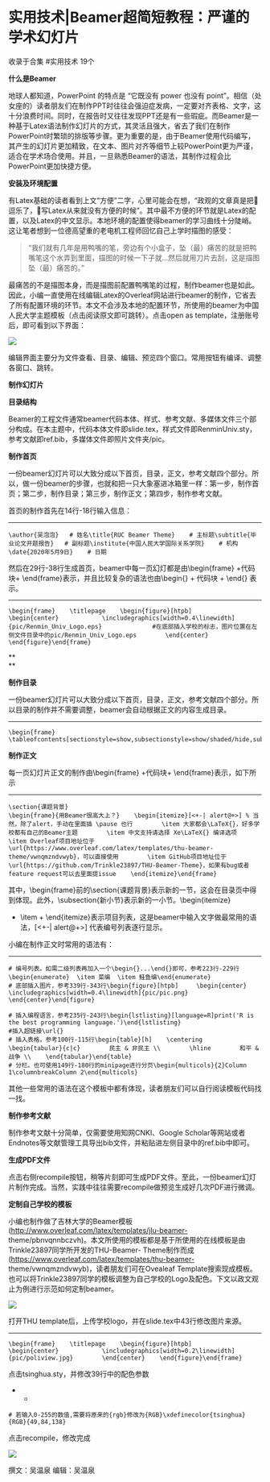 # 实用技术|Beamer超简短教程：严谨的学术幻灯片


收录于合集 #实用技术 19个

  

**什么是Beamer**  

地球人都知道，PowerPoint 的特点是 “它既没有 power 也没有
point”。相信（处女座的）读者朋友们在制作PPT时往往会强迫症发病，一定要对齐表格、文字，这十分浪费时间。同时，在报告时又往往发现PPT还是有一些瑕疵。而Beamer是一种基于Latex语法制作幻灯片的方式，其灵活且强大，省去了我们在制作PowerPoint时繁琐的排版等步骤。更为重要的是，由于Beamer使用代码编写，其产生的幻灯片更加精致，在文本、图片对齐等细节上较PowerPoint更为严谨，适合在学术场合使用。并且，一旦熟悉Beamer的语法，其制作过程会比PowerPoint更加快捷方便。

  

 **安装及环境配置**

有Latex基础的读者看到上文“方便”二字，心里可能会在想，“政观的文章真是把👴逗乐了，👴写Latex从来就没有方便的时候”。其中最不方便的环节就是Latex的配置，以及Latex的中文显示。本地环境的配置使得beamer的学习曲线十分陡峭。这让笔者想到一位德高望重的老电机工程师回忆自己上学时描图的感受：

> “我们就有几年是用鸭嘴的笔，旁边有个小盒子，坠（最）痛苦的就是把鸭嘴笔这个水弄到里面，描图的时候一下子就…然后就用刀片去刮，这是描图坠（最）痛苦的。”

最痛苦的不是描图本身，而是描图前配置鸭嘴笔的过程，制作beamer也是如此。因此，小编一直使用在线编辑Latex的Overleaf网站进行beamer的制作，它省去了所有配置环境的环节。本文不会涉及本地的配置环节，所使用的beamer为中国人民大学主题模板（点击阅读原文即可跳转）。点击open
as template，注册账号后，即可看到以下界面：

![](/images/117/2.png)

编辑界面主要分为文件查看、目录、编辑、预览四个窗口。常用按钮有编译、调整各窗口、跳转。

  

 **制作幻灯片**  

 **目录结构**

Beamer的工程文件通常beamer代码本体、样式、参考文献、多媒体文件三个部分构成。在本主题中，代码本体文件即slide.tex，样式文件即RenminUniv.sty，参考文献即ref.bib，多媒体文件即照片文件夹/pic。

  

 **制作首页**

一份beamer幻灯片可以大致分成以下首页，目录，正文，参考文献四个部分。所以，做一份beamer的步骤，也就和把一只大象塞进冰箱里一样：第一步，制作首页；第二步，制作目录；第三步，制作正文；第四步，制作参考文献。

首页的制作首先在14行-18行输入信息：

  *   *   *   *   * 

    
    
    \author{吴泡泡}   # 姓名\title{RUC Beamer Theme}    # 主标题\subtitle{毕业论文开题报告}   # 副标题\institute{中国人民大学国际关系学院}    # 机构\date{2020年5月9日}    # 日期

然后在29行-38行生成首页，beamer中每一页幻灯都是由\begin{frame} +代码块+
\end{frame}表示，并且比较复杂的语法也由\begin{} + 代码块 + \end{} 表示。

  *   *   *   *   *   *   *   *   * 

    
    
    \begin{frame}    \titlepage    \begin{figure}[htpb]         \begin{center}            \includegraphics[width=0.4\linewidth]{pic/Renmin_Univ_Logo.eps}              #在底部插入学校的标志，图片位置在左侧文件目录中的pic/Renmin_Univ_Logo.eps        \end{center}    \end{figure}\end{frame}

 **  
**

 **制作目录**

一份beamer幻灯片可以大致分成以下首页，目录，正文，参考文献四个部分。所以目录的制作并不需要调整，beamer会自动根据正文的内容生成目录。

  *   *   * 

    
    
    \begin{frame}    \tableofcontents[sectionstyle=show,subsectionstyle=show/shaded/hide,subsubsectionstyle=show/shaded/hide]\end{frame}

  

 **制作正文**

每一页幻灯片正文的制作由\begin{frame} +代码块+ \end{frame}表示，如下所示

  *   *   *   *   *   *   *   *   *   * 

    
    
    \section{课题背景}  
    \begin{frame}{用Beamer很高大上？}    \begin{itemize}[<+-| alert@+>] % 当然，除了alert，手动在里面插 \pause 也行        \item 大家都会\LaTeX{}，好多学校都有自己的Beamer主题        \item 中文支持请选择 Xe\LaTeX{} 编译选项        \item Overleaf项目地址位于 \url{https://www.overleaf.com/latex/templates/thu-beamer-theme/vwnqmzndvwyb}，可以直接使用        \item GitHub项目地址位于 \url{https://github.com/Trinkle23897/THU-Beamer-Theme}，如果有bug或者feature request可以去里面提issue    \end{itemize}\end{frame}

其中，\begin{frame}前的\section{课题背景}表示新的一节，这会在目录页中得到体现。此外，\subsection{新小节}表示新的一小节。\begin{itemize}
+ \item + \end{itemize}表示项目列表，这是beamer中输入文字做最常用的语法，[<+-| alert@+>] 代表编号列表逐行显示。

  

小编在制作正文时常用的语法有：

  *   *   *   *   *   *   *   *   *   *   *   *   *   *   *   *   *   *   *   *   *   *   *   *   *   *   *   *   *   *   *   *   *   *   *   *   *   * 

    
    
    # 编号列表。如需二级列表再加入一个\begin{}...\end{}即可，参考223行-229行\begin{enumerate}  \item 菜编  \item 鲑鱼编\end{enumerate}  
    # 底部插入图片，参考339行-343行\begin{figure}[htpb]     \begin{center}        \includegraphics[width=0.4\linewidth]{pic/pic.png}     \end{center}\end{figure}  
      
    # 插入编程语言，参考235行-243行\begin{lstlisting}[language=R]print('R is the best programming language.')\end{lstlisting}  
    #插入超链接\url{}   
    # 插入表格，参考100行-115行\begin{table}[h]    \centering    \begin{tabular}{c|c}        民主 & 非民主 \\        \hline        和平 & 战争 \\    \end{tabular}\end{table}  
    # 分栏。也可使用149行-180行的minipage进行分页\begin{multicols}{2}Column 1\columnbreakColumn 2\end{multicols}

其他一些常用的语法在这个模板中都有体现，读者朋友们可以自行阅读模板代码找一找。

  

 **制作参考文献**

制作参考文献十分简单，仅需要使用知网CNKI、Google
Scholar等网站或者Endnotes等文献管理工具导出bib文件，并粘贴进左侧目录中的ref.bib中即可。

  

 **生成PDF文件**

点击右侧recompile按钮，稍等片刻即可生成PDF文件。至此，一份beamer幻灯片制作完成。当然，实践中往往需要recompile做预览生成好几次PDF进行微调。

  

 **定制自己学校的模板**

小编也制作做了吉林大学的Beamer模板(http://www.overleaf.com/latex/templates/jlu-beamer-
theme/pbnvqnnbczvh)。本文所使用的模板都是基于所使用的在线模板是由Trinkle23897同学所开发的THU-Beamer-
Theme制作而成(https://www.overleaf.com/latex/templates/thu-beamer-
theme/vwnqmzndvwyb)，读者朋友们可在Ovealeaf
Template搜索现成模板。也可以将Trinkle23897同学的模板调整为自己学校的Logo及配色。下文以政文观止为例进行示范如何定制beamer。

  

![](/images/117/3.png)

打开THU template后，上传学校logo，并在slide.tex中43行修改图片来源。

  *   *   *   *   *   *   *   * 

    
    
    \begin{frame}    \titlepage    \begin{figure}[htpb]        \begin{center}            \includegraphics[width=0.2\linewidth]{pic/poliview.jpg}        \end{center}    \end{figure}\end{frame}

点击tsinghua.sty，并修改39行中的配色参数

  *   * 

    
    
    # 若输入0-255的数值,需要将原来的{rgb}修改为{RGB}\xdefinecolor{tsinghua}{RGB}{49,84,138}

点击recompile，修改完成  

![](/images/117/4.png)

撰文：吴温泉 编辑：吴温泉

  

  

  

